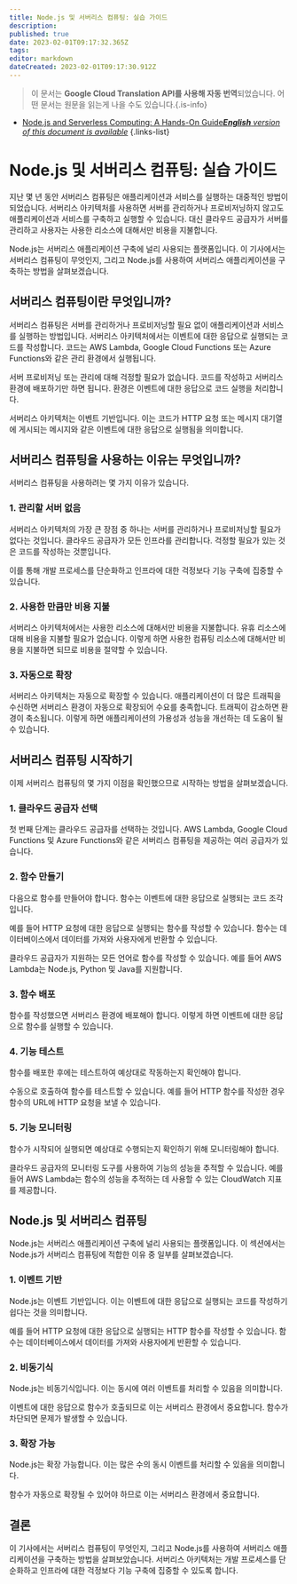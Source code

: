 ```yaml
---
title: Node.js 및 서버리스 컴퓨팅: 실습 가이드
description: 
published: true
date: 2023-02-01T09:17:32.365Z
tags: 
editor: markdown
dateCreated: 2023-02-01T09:17:30.912Z
---
```


> 이 문서는 **Google Cloud Translation API를 사용해 자동 번역**되었습니다.
어떤 문서는 원문을 읽는게 나을 수도 있습니다.{.is-info}

- [Node.js and Serverless Computing: A Hands-On Guide***English** version of this document is available*](/en/Knowledge-base/Nodejs/node-js-and-serverless-computing-a-hands-on-guide)
{.links-list}



# Node.js 및 서버리스 컴퓨팅: 실습 가이드

지난 몇 년 동안 서버리스 컴퓨팅은 애플리케이션과 서비스를 실행하는 대중적인 방법이 되었습니다. 서버리스 아키텍처를 사용하면 서버를 관리하거나 프로비저닝하지 않고도 애플리케이션과 서비스를 구축하고 실행할 수 있습니다. 대신 클라우드 공급자가 서버를 관리하고 사용자는 사용한 리소스에 대해서만 비용을 지불합니다.

Node.js는 서버리스 애플리케이션 구축에 널리 사용되는 플랫폼입니다. 이 기사에서는 서버리스 컴퓨팅이 무엇인지, 그리고 Node.js를 사용하여 서버리스 애플리케이션을 구축하는 방법을 살펴보겠습니다.

## 서버리스 컴퓨팅이란 무엇입니까?

서버리스 컴퓨팅은 서버를 관리하거나 프로비저닝할 필요 없이 애플리케이션과 서비스를 실행하는 방법입니다. 서버리스 아키텍처에서는 이벤트에 대한 응답으로 실행되는 코드를 작성합니다. 코드는 AWS Lambda, Google Cloud Functions 또는 Azure Functions와 같은 관리 환경에서 실행됩니다.

서버 프로비저닝 또는 관리에 대해 걱정할 필요가 없습니다. 코드를 작성하고 서버리스 환경에 배포하기만 하면 됩니다. 환경은 이벤트에 대한 응답으로 코드 실행을 처리합니다.

서버리스 아키텍처는 이벤트 기반입니다. 이는 코드가 HTTP 요청 또는 메시지 대기열에 게시되는 메시지와 같은 이벤트에 대한 응답으로 실행됨을 의미합니다.

## 서버리스 컴퓨팅을 사용하는 이유는 무엇입니까?

서버리스 컴퓨팅을 사용하려는 몇 가지 이유가 있습니다.

### 1. 관리할 서버 없음

서버리스 아키텍처의 가장 큰 장점 중 하나는 서버를 관리하거나 프로비저닝할 필요가 없다는 것입니다. 클라우드 공급자가 모든 인프라를 관리합니다. 걱정할 필요가 있는 것은 코드를 작성하는 것뿐입니다.

이를 통해 개발 프로세스를 단순화하고 인프라에 대한 걱정보다 기능 구축에 집중할 수 있습니다.

### 2. 사용한 만큼만 비용 지불

서버리스 아키텍처에서는 사용한 리소스에 대해서만 비용을 지불합니다. 유휴 리소스에 대해 비용을 지불할 필요가 없습니다. 이렇게 하면 사용한 컴퓨팅 리소스에 대해서만 비용을 지불하면 되므로 비용을 절약할 수 있습니다.

### 3. 자동으로 확장

서버리스 아키텍처는 자동으로 확장할 수 있습니다. 애플리케이션이 더 많은 트래픽을 수신하면 서버리스 환경이 자동으로 확장되어 수요를 충족합니다. 트래픽이 감소하면 환경이 축소됩니다. 이렇게 하면 애플리케이션의 가용성과 성능을 개선하는 데 도움이 될 수 있습니다.

## 서버리스 컴퓨팅 시작하기

이제 서버리스 컴퓨팅의 몇 가지 이점을 확인했으므로 시작하는 방법을 살펴보겠습니다.

### 1. 클라우드 공급자 선택

첫 번째 단계는 클라우드 공급자를 선택하는 것입니다. AWS Lambda, Google Cloud Functions 및 Azure Functions와 같은 서버리스 컴퓨팅을 제공하는 여러 공급자가 있습니다.

### 2. 함수 만들기

다음으로 함수를 만들어야 합니다. 함수는 이벤트에 대한 응답으로 실행되는 코드 조각입니다.

예를 들어 HTTP 요청에 대한 응답으로 실행되는 함수를 작성할 수 있습니다. 함수는 데이터베이스에서 데이터를 가져와 사용자에게 반환할 수 있습니다.

클라우드 공급자가 지원하는 모든 언어로 함수를 작성할 수 있습니다. 예를 들어 AWS Lambda는 Node.js, Python 및 Java를 지원합니다.

### 3. 함수 배포

함수를 작성했으면 서버리스 환경에 배포해야 합니다. 이렇게 하면 이벤트에 대한 응답으로 함수를 실행할 수 있습니다.

### 4. 기능 테스트

함수를 배포한 후에는 테스트하여 예상대로 작동하는지 확인해야 합니다.

수동으로 호출하여 함수를 테스트할 수 있습니다. 예를 들어 HTTP 함수를 작성한 경우 함수의 URL에 HTTP 요청을 보낼 수 있습니다.

### 5. 기능 모니터링

함수가 시작되어 실행되면 예상대로 수행되는지 확인하기 위해 모니터링해야 합니다.

클라우드 공급자의 모니터링 도구를 사용하여 기능의 성능을 추적할 수 있습니다. 예를 들어 AWS Lambda는 함수의 성능을 추적하는 데 사용할 수 있는 CloudWatch 지표를 제공합니다.

## Node.js 및 서버리스 컴퓨팅

Node.js는 서버리스 애플리케이션 구축에 널리 사용되는 플랫폼입니다. 이 섹션에서는 Node.js가 서버리스 컴퓨팅에 적합한 이유 중 일부를 살펴보겠습니다.

### 1. 이벤트 기반

Node.js는 이벤트 기반입니다. 이는 이벤트에 대한 응답으로 실행되는 코드를 작성하기 쉽다는 것을 의미합니다.

예를 들어 HTTP 요청에 대한 응답으로 실행되는 HTTP 함수를 작성할 수 있습니다. 함수는 데이터베이스에서 데이터를 가져와 사용자에게 반환할 수 있습니다.

### 2. 비동기식

Node.js는 비동기식입니다. 이는 동시에 여러 이벤트를 처리할 수 있음을 의미합니다.

이벤트에 대한 응답으로 함수가 호출되므로 이는 서버리스 환경에서 중요합니다. 함수가 차단되면 문제가 발생할 수 있습니다.

### 3. 확장 가능

Node.js는 확장 가능합니다. 이는 많은 수의 동시 이벤트를 처리할 수 있음을 의미합니다.

함수가 자동으로 확장될 수 있어야 하므로 이는 서버리스 환경에서 중요합니다.

## 결론

이 기사에서는 서버리스 컴퓨팅이 무엇인지, 그리고 Node.js를 사용하여 서버리스 애플리케이션을 구축하는 방법을 살펴보았습니다. 서버리스 아키텍처는 개발 프로세스를 단순화하고 인프라에 대한 걱정보다 기능 구축에 집중할 수 있도록 합니다.